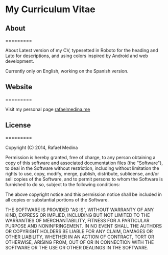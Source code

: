 My Curriculum Vitae
=========

## About
=========

About
Latest version of my CV, typesetted in Roboto for the heading and Lato for descriptions,
and using colors inspired by Android and web development.

Currently only on English, working on the Spanish version.


## Website
=========

Visit my personal page [rafaelmedina.me](http://www.rafaelmedina.me/)


## License
=========

Copyright (C) 2014, Rafael Medina

Permission is hereby granted, free of charge, to any person obtaining a copy of this software and associated documentation files (the "Software"), to deal in the Software without restriction, including without limitation the rights to use, copy, modify, merge, publish, distribute, sublicense, and/or sell copies of the Software, and to permit persons to whom the Software is furnished to do so, subject to the following conditions:

The above copyright notice and this permission notice shall be included in all copies or substantial portions of the Software.

THE SOFTWARE IS PROVIDED "AS IS", WITHOUT WARRANTY OF ANY KIND, EXPRESS OR IMPLIED, INCLUDING BUT NOT LIMITED TO THE WARRANTIES OF MERCHANTABILITY, FITNESS FOR A PARTICULAR PURPOSE AND NONINFRINGEMENT. IN NO EVENT SHALL THE AUTHORS OR COPYRIGHT HOLDERS BE LIABLE FOR ANY CLAIM, DAMAGES OR OTHER LIABILITY, WHETHER IN AN ACTION OF CONTRACT, TORT OR OTHERWISE, ARISING FROM, OUT OF OR IN CONNECTION WITH THE SOFTWARE OR THE USE OR OTHER DEALINGS IN THE SOFTWARE.
